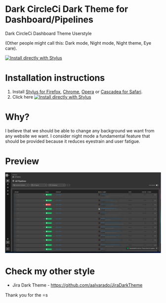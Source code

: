 # Dark CircleCi Dark Theme for Dashboard/Pipelines
Dark CircleCi Dashboard Theme Userstyle

(Other people might call this: Dark mode, Night mode, Night theme, Eye care).

[![Install directly with Stylus](https://img.shields.io/badge/Install%20directly%20with-Stylus-00adad.svg)](https://github.com/aalvarado/dark-circleci-dashboard/raw/main/dark-circleci-dashboard.user.css)

# Installation instructions
1. Install [Stylus for Firefox](https://addons.mozilla.org/en-US/firefox/addon/styl-us/), [Chrome](https://chrome.google.com/webstore/detail/stylus/clngdbkpkpeebahjckkjfobafhncgmne), [Opera](https://addons.opera.com/en-gb/extensions/details/stylus/) or [Cascadea for Safari](https://cascadea.app/).
2. Click here [![Install directly with Stylus](https://img.shields.io/badge/Install%20directly%20with-Stylus-00adad.svg)](https://github.com/aalvarado/dark-circleci-dashboard/raw/main/dark-circleci-dashboard.user.css)

# Why?
I believe that we should be able to change any background we want from any website we want. 
I consider night mode a fundamental feature that should be provided because it reduces eyestrain and user fatigue. 

# Preview
![](dark-circle-ci.png)

# Check my other style
* Jira Dark Theme - https://github.com/aalvarado/JiraDarkTheme

Thank you for the ⭐s
